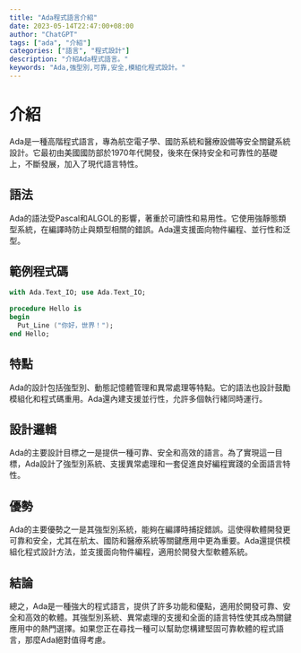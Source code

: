 ```yaml
---
title: "Ada程式語言介紹"
date: 2023-05-14T22:47:00+08:00
author: "ChatGPT"
tags: ["ada", "介紹"]
categories: ["語言", "程式設計"]
description: "介紹Ada程式語言。"
keywords: "Ada,強型別,可靠,安全,模組化程式設計。"
---
```


# 介紹
Ada是一種高階程式語言，專為航空電子學、國防系統和醫療設備等安全關鍵系統設計。它最初由美國國防部於1970年代開發，後來在保持安全和可靠性的基礎上，不斷發展，加入了現代語言特性。

## 語法
Ada的語法受Pascal和ALGOL的影響，著重於可讀性和易用性。它使用強靜態類型系統，在編譯時防止與類型相關的錯誤。Ada還支援面向物件編程、並行性和泛型。

## 範例程式碼
```ada
with Ada.Text_IO; use Ada.Text_IO;

procedure Hello is
begin
  Put_Line ("你好，世界！");
end Hello;
```

## 特點
Ada的設計包括強型別、動態記憶體管理和異常處理等特點。它的語法也設計鼓勵模組化和程式碼重用。Ada還內建支援並行性，允許多個執行緒同時運行。

## 設計邏輯
Ada的主要設計目標之一是提供一種可靠、安全和高效的語言。為了實現這一目標，Ada設計了強型別系統、支援異常處理和一套促進良好編程實踐的全面語言特性。

## 優勢
Ada的主要優勢之一是其強型別系統，能夠在編譯時捕捉錯誤。這使得軟體開發更可靠和安全，尤其在航太、國防和醫療系統等關鍵應用中更為重要。Ada還提供模組化程式設計方法，並支援面向物件編程，適用於開發大型軟體系統。

## 結論
總之，Ada是一種強大的程式語言，提供了許多功能和優點，適用於開發可靠、安全和高效的軟體。其強型別系統、異常處理的支援和全面的語言特性使其成為關鍵應用中的熱門選擇。如果您正在尋找一種可以幫助您構建堅固可靠軟體的程式語言，那麼Ada絕對值得考慮。